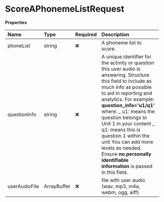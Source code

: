 # ScoreAPhonemeListRequest

**Properties**

| Name          | Type        | Required | Description                                                                                                                                                                                                                                                                                                                                                                                                                                      |
| :------------ | :---------- | :------- | :----------------------------------------------------------------------------------------------------------------------------------------------------------------------------------------------------------------------------------------------------------------------------------------------------------------------------------------------------------------------------------------------------------------------------------------------- |
| phoneList     | string      | ❌       | A phoneme list to score.                                                                                                                                                                                                                                                                                                                                                                                                                         |
| questionInfo  | string      | ❌       | A unique identifier for the activity or question this user audio is answering. Structure this field to include as much info as possible to aid in reporting and analytics. For example: **question_info='u1/q1'** where: _ u1: means the question belongs to Unit 1 in your content _ q1: means this is question 1 within the unit You can add more levels as needed. Ensure **no personally identifiable information** is passed in this field. |
| userAudioFile | ArrayBuffer | ❌       | file with user audio (wav, mp3, m4a, webm, ogg, aiff)                                                                                                                                                                                                                                                                                                                                                                                            |

<!-- This file was generated by liblab | https://liblab.com/ -->
